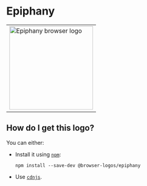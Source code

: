 # Epiphany

<table>
    <tr height=230>
        <td>
            <a href="https://github.com/alrra/browser-logos/tree/8e3db5b253c76483e50bc50983c17f880d37b163/src/archive/epiphany">
                <img width=220 src="https://raw.githubusercontent.com/alrra/browser-logos/8e3db5b253c76483e50bc50983c17f880d37b163/src/archive/epiphany/epiphany.svg?sanitize=true" alt="Epiphany browser logo">
            </a>
        </td>
    </tr>
</table>

## How do I get this logo?

You can either:

* Install it using [`npm`][npm]:

  `npm install --save-dev @browser-logos/epiphany`

* Use [`cdnjs`][cdnjs].

<!-- Link labels: -->

[cdnjs]: https://cdnjs.com/libraries/browser-logos
[npm]: https://www.npmjs.com/
